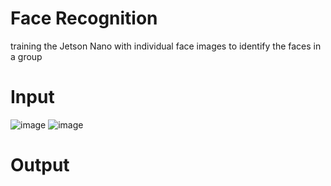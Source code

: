 # Face Recognition 

training the Jetson Nano with individual face images to identify the faces in a group

# Input 
![image](https://user-images.githubusercontent.com/129615197/232349660-b9f0c97d-2d31-45e1-a88a-3f72d996c48f.jpeg)
![image](https://user-images.githubusercontent.com/129615197/232349683-927d5e95-73da-4a30-a5d1-4d2f86715fe2.jpeg)

# Output

